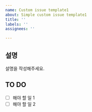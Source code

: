 ```yaml
---
name: Custom issue template1
about: Simple custom issue template1
title: ''
labels: ''
assignees: ''

---
```


## 설명
설명을 작성해주세요.

## TO DO
- [ ] 해야 할 일 1
- [ ] 해야 할 일 2
